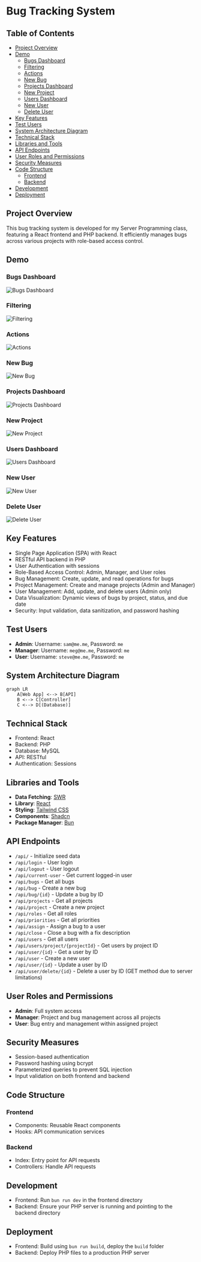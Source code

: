 # Bug Tracking System

## Table of Contents
- [Project Overview](#project-overview)
- [Demo](#demo)
  - [Bugs Dashboard](#bugs-dashboard)
  - [Filtering](#filtering)
  - [Actions](#actions)
  - [New Bug](#new-bug)
  - [Projects Dashboard](#projects-dashboard)
  - [New Project](#new-project)
  - [Users Dashboard](#users-dashboard)
  - [New User](#new-user)
  - [Delete User](#delete-user)
- [Key Features](#key-features)
- [Test Users](#test-users)
- [System Architecture Diagram](#system-architecture-diagram)
- [Technical Stack](#technical-stack)
- [Libraries and Tools](#libraries-and-tools)
- [API Endpoints](#api-endpoints)
- [User Roles and Permissions](#user-roles-and-permissions)
- [Security Measures](#security-measures)
- [Code Structure](#code-structure)
  - [Frontend](#frontend)
  - [Backend](#backend)
- [Development](#development)
- [Deployment](#deployment)

## Project Overview
This bug tracking system is developed for my Server Programming class, featuring a React frontend and PHP backend. It efficiently manages bugs across various projects with role-based access control.

## Demo

### Bugs Dashboard
![Bugs Dashboard](./images/bugs-dashboard.png)

### Filtering
![Filtering](./images/filtering.png)

### Actions
![Actions](./images/actions.png)

### New Bug
![New Bug](./images/new-bug.png)

### Projects Dashboard
![Projects Dashboard](./images/projects-dashboard.png)

### New Project
![New Project](./images/new-project.png)

### Users Dashboard
![Users Dashboard](./images/users-dashboard.png)

### New User
![New User](./images/new-user.png)

### Delete User
![Delete User](./images/delete-user.png)

## Key Features
- Single Page Application (SPA) with React
- RESTful API backend in PHP
- User Authentication with sessions
- Role-Based Access Control: Admin, Manager, and User roles
- Bug Management: Create, update, and read operations for bugs
- Project Management: Create and manage projects (Admin and Manager)
- User Management: Add, update, and delete users (Admin only)
- Data Visualization: Dynamic views of bugs by project, status, and due date
- Security: Input validation, data sanitization, and password hashing

## Test Users
- **Admin**: Username: `sam@me.me`, Password: `me`
- **Manager**: Username: `meg@me.me`, Password: `me`
- **User**: Username: `steve@me.me`, Password: `me`

## System Architecture Diagram

```mermaid
graph LR
    A[Web App] <--> B[API]
    B <--> C[Controller]
    C <--> D[(Database)]
```

## Technical Stack
- Frontend: React
- Backend: PHP
- Database: MySQL
- API: RESTful
- Authentication: Sessions

## Libraries and Tools
- **Data Fetching**: [SWR](https://swr.vercel.app/)
- **Library**: [React](https://reactjs.org/)
- **Styling**: [Tailwind CSS](https://tailwindcss.com)
- **Components**: [Shadcn](https://ui.shadcn.com/)
- **Package Manager**: [Bun](https://bun.sh/)

## API Endpoints
- `/api/` - Initialize seed data
- `/api/login` - User login
- `/api/logout` - User logout
- `/api/current-user` - Get current logged-in user
- `/api/bugs` - Get all bugs
- `/api/bug` - Create a new bug
- `/api/bug/{id}` - Update a bug by ID
- `/api/projects` - Get all projects
- `/api/project` - Create a new project
- `/api/roles` - Get all roles
- `/api/priorities` - Get all priorities
- `/api/assign` - Assign a bug to a user
- `/api/close` - Close a bug with a fix description
- `/api/users` - Get all users
- `/api/users/project/{projectId}` - Get users by project ID
- `/api/user/{id}` - Get a user by ID
- `/api/user` - Create a new user
- `/api/user/{id}` - Update a user by ID
- `/api/user/delete/{id}` - Delete a user by ID (GET method due to server limitations)

## User Roles and Permissions
- **Admin**: Full system access
- **Manager**: Project and bug management across all projects
- **User**: Bug entry and management within assigned project

## Security Measures
- Session-based authentication
- Password hashing using bcrypt
- Parameterized queries to prevent SQL injection
- Input validation on both frontend and backend

## Code Structure

### Frontend
- Components: Reusable React components
- Hooks: API communication services

### Backend
- Index: Entry point for API requests
- Controllers: Handle API requests

## Development
- Frontend: Run `bun run dev` in the frontend directory
- Backend: Ensure your PHP server is running and pointing to the backend directory

## Deployment
- Frontend: Build using `bun run build`, deploy the `build` folder
- Backend: Deploy PHP files to a production PHP server

